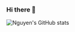### Hi there 👋

<!--
**nsnguyen/nsnguyen** is a ✨ _special_ ✨ repository because its `README.md` (this file) appears on your GitHub profile.

Here are some ideas to get you started:

- 🔭 I’m currently working on ...
- 🌱 I’m currently learning ...
- 👯 I’m looking to collaborate on ...
- 🤔 I’m looking for help with ...
- 💬 Ask me about ...
- 📫 How to reach me: ...
- 😄 Pronouns: ...
- ⚡ Fun fact: ...

# 📊 GitHub Stats:
<div align="center">
  <img src="https://github-readme-stats.vercel.app/api?username=nsnguyen&theme=onedark&hide_border=true&include_all_commits=true&count_private=true"/><br/>
  <img src="https://github-readme-streak-stats.herokuapp.com/?user=nsnguyen&theme=onedark&hide_border=true"/><br/>
  <img src="https://github-readme-stats.vercel.app/api/top-langs/?username=nsnguyen&theme=onedark&hide_border=true&include_all_commits=true&count_private=true&layout=compact"/><br/>
</div>
-->

![Nguyen's GitHub stats](https://github-readme-stats.vercel.app/api?username=nsnguyen&show_icons=true&theme=transparent&&include_all_commits=true&count_private=true")



